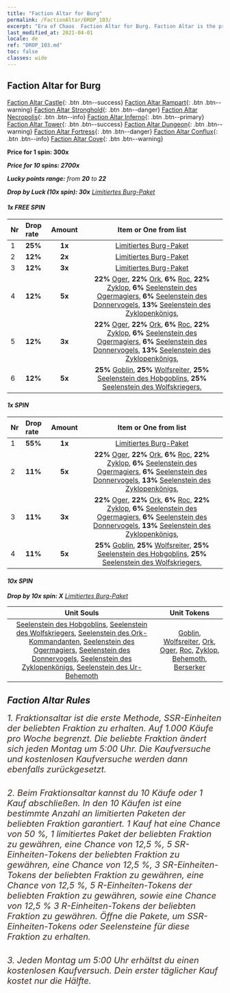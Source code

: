 ```yaml
---
title: "Faction Altar for Burg"
permalink: /FactionAltar/DROP_103/
excerpt: "Era of Chaos  Faction Altar for Burg. Faction Altar is the primary method for obtaining SSR units from the popular faction. Limited to 1,000 purchases each week. The popular faction changes at 05:00 every Monday. Purchase attempts and free purchase attempts will also reset then."
last_modified_at: 2021-04-01
locale: de
ref: "DROP_103.md"
toc: false
classes: wide
---
```


##  Faction Altar for **Burg**

  [Faction Altar Castle](/de/FactionAltar/DROP_101/){: .btn .btn--success} [Faction Altar Rampart](/de/FactionAltar/DROP_102/){: .btn .btn--warning} [Faction Altar Stronghold](/de/FactionAltar/DROP_103/){: .btn .btn--danger} [Faction Altar Necropolis](/de/FactionAltar/DROP_104/){: .btn .btn--info} [Faction Altar Inferno](/de/FactionAltar/DROP_105/){: .btn .btn--primary} [Faction Altar Tower](/de/FactionAltar/DROP_106/){: .btn .btn--success} [Faction Altar Dungeon](/de/FactionAltar/DROP_107/){: .btn .btn--warning} [Faction Altar Fortress](/de/FactionAltar/DROP_108/){: .btn .btn--danger} [Faction Altar Conflux](/de/FactionAltar/DROP_109/){: .btn .btn--info} [Faction Altar Cove](/de/FactionAltar/DROP_112/){: .btn .btn--warning} 

  **Price for 1 spin: 300x** <i class="fas fa-gem"/>

  **Price for 10 spins: 2700x** <i class="fas fa-gem"/>

  **Lucky points range:** from **20** to **22**

  **Drop by Luck (10x spin): 30x** [Limitiertes Burg-Paket](/de/Items/con_2103/)

####  1x FREE SPIN 

  |    Nr    |  Drop rate  |  Amount   |   Item or One from list  |
  |:---------|:------------|:---------:|:------------------------:|
  | 1 | **25%** | **1x** | [Limitiertes Burg-Paket](/de/Items/con_2103/) |
  | 2 | **12%** | **2x** | [Limitiertes Burg-Paket](/de/Items/con_2103/) |
  | 3 | **12%** | **3x** | [Limitiertes Burg-Paket](/de/Items/con_2103/) |
  | 4 | **12%** | **5x** |  **22%** [Oger](/de/Items/unt_220/),  **22%** [Ork](/de/Items/unt_219/),  **6%** [Roc](/de/Items/unt_221/),  **22%** [Zyklop](/de/Items/unt_222/),  **6%** [Seelenstein des Ogermagiers](/de/Items/unt_308/),  **6%** [Seelenstein des Donnervogels](/de/Items/unt_309/),  **13%** [Seelenstein des Zyklopenkönigs](/de/Items/unt_310/),  |
  | 5 | **12%** | **3x** |  **22%** [Oger](/de/Items/unt_220/),  **22%** [Ork](/de/Items/unt_219/),  **6%** [Roc](/de/Items/unt_221/),  **22%** [Zyklop](/de/Items/unt_222/),  **6%** [Seelenstein des Ogermagiers](/de/Items/unt_308/),  **6%** [Seelenstein des Donnervogels](/de/Items/unt_309/),  **13%** [Seelenstein des Zyklopenkönigs](/de/Items/unt_310/),  |
  | 6 | **12%** | **5x** |  **25%** [Goblin](/de/Items/unt_217/),  **25%** [Wolfsreiter](/de/Items/unt_218/),  **25%** [Seelenstein des Hobgoblins](/de/Items/unt_305/),  **25%** [Seelenstein des Wolfskriegers](/de/Items/unt_306/),  |


####  1x SPIN 

  |    Nr    |  Drop rate  |  Amount   |   Item or One from list  |
  |:---------|:------------|:---------:|:------------------------:|
  | 1 | **55%** | **1x** | [Limitiertes Burg-Paket](/de/Items/con_2103/) |
  | 2 | **11%** | **5x** |  **22%** [Oger](/de/Items/unt_220/),  **22%** [Ork](/de/Items/unt_219/),  **6%** [Roc](/de/Items/unt_221/),  **22%** [Zyklop](/de/Items/unt_222/),  **6%** [Seelenstein des Ogermagiers](/de/Items/unt_308/),  **6%** [Seelenstein des Donnervogels](/de/Items/unt_309/),  **13%** [Seelenstein des Zyklopenkönigs](/de/Items/unt_310/),  |
  | 3 | **11%** | **3x** |  **22%** [Oger](/de/Items/unt_220/),  **22%** [Ork](/de/Items/unt_219/),  **6%** [Roc](/de/Items/unt_221/),  **22%** [Zyklop](/de/Items/unt_222/),  **6%** [Seelenstein des Ogermagiers](/de/Items/unt_308/),  **6%** [Seelenstein des Donnervogels](/de/Items/unt_309/),  **13%** [Seelenstein des Zyklopenkönigs](/de/Items/unt_310/),  |
  | 4 | **11%** | **5x** |  **25%** [Goblin](/de/Items/unt_217/),  **25%** [Wolfsreiter](/de/Items/unt_218/),  **25%** [Seelenstein des Hobgoblins](/de/Items/unt_305/),  **25%** [Seelenstein des Wolfskriegers](/de/Items/unt_306/),  |


####  10x SPIN 

  **Drop by 10x spin: X** [Limitiertes Burg-Paket](/de/Items/con_2103/)

  |    Unit Souls    |  Unit Tokens  |
  |:----------------:|:-------------:|
  | [Seelenstein des Hobgoblins](/de/Items/unt_305/), [Seelenstein des Wolfskriegers](/de/Items/unt_306/), [Seelenstein des Ork-Kommandanten](/de/Items/unt_307/), [Seelenstein des Ogermagiers](/de/Items/unt_308/), [Seelenstein des Donnervogels](/de/Items/unt_309/), [Seelenstein des Zyklopenkönigs](/de/Items/unt_310/), [Seelenstein des Ur-Behemoth](/de/Items/unt_311/) | [Goblin](/de/Items/unt_217/), [Wolfsreiter](/de/Items/unt_218/), [Ork](/de/Items/unt_219/), [Oger](/de/Items/unt_220/), [Roc](/de/Items/unt_221/), [Zyklop](/de/Items/unt_222/), [Behemoth](/de/Items/unt_223/), [Berserker](/de/Items/unt_224/) |



## Faction Altar Rules

  <span style="color: #3c2a1e;font-size:20px">1. Fraktionsaltar ist die erste Methode, SSR-Einheiten der beliebten Fraktion zu erhalten. Auf 1.000 Käufe pro Woche begrenzt. Die beliebte Fraktion ändert sich jeden Montag um 5:00 Uhr. Die Kaufversuche und kostenlosen Kaufversuche werden dann ebenfalls zurückgesetzt.</span><br/>

<br/>  <span style="color: #3c2a1e;font-size:20px">2. Beim Fraktionsaltar kannst du 10 Käufe oder 1 Kauf abschließen. In den 10 Käufen ist eine bestimmte Anzahl an limitierten Paketen der beliebten Fraktion garantiert. 1 Kauf hat eine Chance von 50 %, 1 limitiertes Paket der beliebten Fraktion zu gewähren, eine Chance von 12,5 %, 5 SR-Einheiten-Tokens der beliebten Fraktion zu gewähren, eine Chance von 12,5 %, 3 SR-Einheiten-Tokens der beliebten Fraktion zu gewähren, eine Chance von 12,5 %, 5 R-Einheiten-Tokens der beliebten Fraktion zu gewähren, sowie eine Chance von 12,5 % 3 R-Einheiten-Tokens der beliebten Fraktion zu gewähren. Öffne die Pakete, um SSR-Einheiten-Tokens oder Seelensteine für diese Fraktion zu erhalten.</span>

<br/>  <span style="color: #3c2a1e;font-size:20px">3. Jeden Montag um 5:00 Uhr erhältst du einen kostenlosen Kaufversuch. Dein erster täglicher Kauf kostet nur die Hälfte.</span><br/>

<br/>